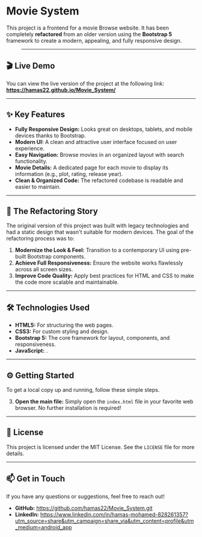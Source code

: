 #  Movie System

This project is a frontend for a movie Browse website. It has been completely **refactored** from an older version using the **Bootstrap 5** framework to create a modern, appealing, and fully responsive design.

> ---

## 🎬 Live Demo

You can view the live version of the project at the following link:
**https://hamas22.github.io/Movie_System/**

---

## ✨ Key Features

-   **Fully Responsive Design:** Looks great on desktops, tablets, and mobile devices thanks to Bootstrap.
-   **Modern UI:** A clean and attractive user interface focused on user experience.
-   **Easy Navigation:** Browse movies in an organized layout with search functionality.
-   **Movie Details:** A dedicated page for each movie to display its information (e.g., plot, rating, release year).
-   **Clean & Organized Code:** The refactored codebase is readable and easier to maintain.

---

## 🚀 The Refactoring Story

The original version of this project was built with legacy technologies and had a static design that wasn't suitable for modern devices. The goal of the refactoring process was to:
1.  **Modernize the Look & Feel:** Transition to a contemporary UI using pre-built Bootstrap components.
2.  **Achieve Full Responsiveness:** Ensure the website works flawlessly across all screen sizes.
3.  **Improve Code Quality:** Apply best practices for HTML and CSS to make the code more scalable and maintainable.

---

## 🛠️ Technologies Used

-   **HTML5:** For structuring the web pages.
-   **CSS3:** For custom styling and design.
-   **Bootstrap 5:** The core framework for layout, components, and responsiveness.
-   **JavaScript:** .

---

## ⚙️ Getting Started

To get a local copy up and running, follow these simple steps.


3.  **Open the main file:**
    Simply open the `index.html` file in your favorite web browser. No further installation is required!

---

## 📄 License

This project is licensed under the MIT License. See the `LICENSE` file for more details.

---

## 📫 Get in Touch

If you have any questions or suggestions, feel free to reach out!

-   **GitHub:** https://github.com/hamas22/Movie_System.git
-   **LinkedIn:** https://www.linkedin.com/in/hamas-mohamed-828261357?utm_source=share&utm_campaign=share_via&utm_content=profile&utm_medium=android_app 
